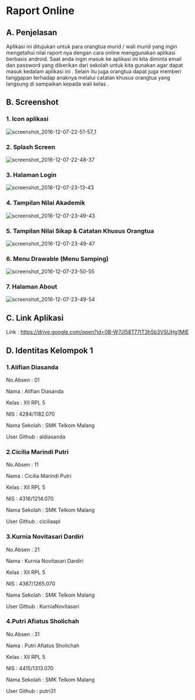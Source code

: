 # Raport Online

## A. Penjelasan
Aplikasi ini ditujukan untuk  para orangtua murid / wali murid yang ingin mengetahui nilai raport nya dengan cara online menggunakan aplikasi berbasis android. Saat anda ingin masuk ke aplikasi ini kita diminta email dan password yang diberikan dari sekolah untuk kita gunakan agar dapat masuk kedalam aplikasi ini . Selain itu juga orangtua dapat juga memberi tanggapan terhadap anaknya melalui catatan khusus orangtua yang langsung di sampaikan kepada wali kelas .


## B. Screenshot 
### 1. Icon aplikasi
![screenshot_2016-12-07-22-51-57_1](https://cloud.githubusercontent.com/assets/22438078/20976159/3b577af6-bcd4-11e6-845a-88e1290c79df.jpg)
### 2. Splash Screen
![screenshot_2016-12-07-22-48-37](https://cloud.githubusercontent.com/assets/22438078/20976161/3b5f9c68-bcd4-11e6-939a-2b974b019f95.jpg)
### 3. Halaman Login
![screenshot_2016-12-07-23-13-43](https://cloud.githubusercontent.com/assets/22438078/20978254/c78ec032-bcda-11e6-92ba-0906e17f15b9.jpg)
### 4. Tampilan Nilai Akademik
![screenshot_2016-12-07-23-49-43](https://cloud.githubusercontent.com/assets/22438078/20978255/c7912232-bcda-11e6-8e42-6de2692b32bb.jpg)
### 5. Tampilan Nilai Sikap & Catatan Khusus Orangtua
![screenshot_2016-12-07-23-49-47](https://cloud.githubusercontent.com/assets/22438078/20977694/eb3da824-bcd8-11e6-9973-6233e891eff9.jpg)
### 6. Menu Drawable (Menu Samping)
![screenshot_2016-12-07-23-50-55](https://cloud.githubusercontent.com/assets/22438078/20977693/ea6ab0fe-bcd8-11e6-810c-c4dbc2581a76.jpg)
### 7. Halaman About
![screenshot_2016-12-07-23-49-54](https://cloud.githubusercontent.com/assets/22438078/20977692/ea60c378-bcd8-11e6-820b-7570756684ff.jpg)


## C. Link Aplikasi
Link : https://drive.google.com/open?id=0B-W7JI58T77lT3h5b3VSUHg1MlE


## D. Identitas Kelompok 1
### 1.Alifian Diasanda
No.Absen      : 01

Nama          : Alifian Diasanda

Kelas         : XII RPL 5

NIS           : 4284/1182.070

Nama Sekolah  : SMK Telkom Malang

User Github   : aldiasanda

### 2.Cicilia Marindi Putri
No.Absen      : 11

Nama          : Cicilia Marindi Putri

Kelas         : XII RPL 5

NIS           : 4316/1214.070

Nama Sekolah  : SMK Telkom Malang

User Github   : ciciliaapl

### 3.Kurnia Novitasari Dardiri
No.Absen      : 21

Nama          : Kurnia Novitasari Dardiri

Kelas         : XII RPL 5

NIS           : 4367/1265.070

Nama Sekolah  : SMK Telkom Malang

User Github   : KurniaNovitasari

### 4.Putri Afiatus Sholichah
No.Absen      : 31

Nama          : Putri Afiatus Sholichah

Kelas         : XII RPL 5

NIS           : 4415/1313.070

Nama Sekolah  : SMK Telkom Malang

User Github   : putri31
